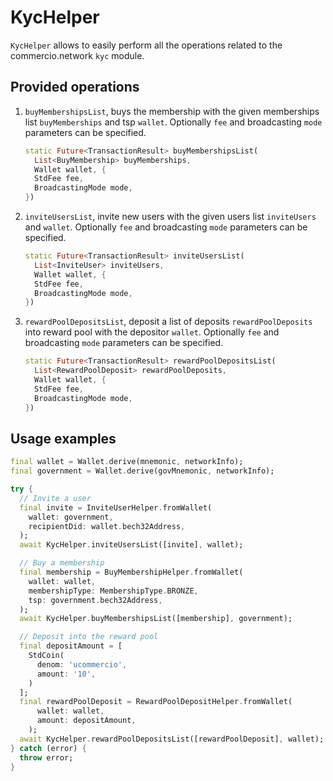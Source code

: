 # KycHelper

`KycHelper` allows to easily perform all the operations related to the commercio.network `kyc` module.

## Provided operations

1. `buyMembershipsList`, buys the membership with the given memberships list `buyMemberships` and tsp `wallet`. Optionally `fee` and broadcasting `mode` parameters can be specified.

    ```dart
    static Future<TransactionResult> buyMembershipsList(
      List<BuyMembership> buyMemberships,
      Wallet wallet, {
      StdFee fee,
      BroadcastingMode mode,
    })
    ```

2. `inviteUsersList`, invite new users with the given users list `inviteUsers` and `wallet`. Optionally `fee` and broadcasting `mode` parameters can be specified.

    ```dart
    static Future<TransactionResult> inviteUsersList(
      List<InviteUser> inviteUsers,
      Wallet wallet, {
      StdFee fee,
      BroadcastingMode mode,
    })
    ```

3. `rewardPoolDepositsList`, deposit a list of deposits `rewardPoolDeposits` into reward pool
with the depositor `wallet`. Optionally `fee` and broadcasting `mode` parameters can be specified.

    ```dart
    static Future<TransactionResult> rewardPoolDepositsList(
      List<RewardPoolDeposit> rewardPoolDeposits,
      Wallet wallet, {
      StdFee fee,
      BroadcastingMode mode,
    })
    ```

## Usage examples

```dart
final wallet = Wallet.derive(mnemonic, networkInfo);
final government = Wallet.derive(govMnemonic, networkInfo);

try {
  // Invite a user
  final invite = InviteUserHelper.fromWallet(
    wallet: government,
    recipientDid: wallet.bech32Address,
  );
  await KycHelper.inviteUsersList([invite], wallet);

  // Buy a membership
  final membership = BuyMembershipHelper.fromWallet(
    wallet: wallet,
    membershipType: MembershipType.BRONZE,
    tsp: government.bech32Address,
  );
  await KycHelper.buyMembershipsList([membership], government);

  // Deposit into the reward pool
  final depositAmount = [
    StdCoin(
      denom: 'ucommercio',
      amount: '10',
    )
  ];
  final rewardPoolDeposit = RewardPoolDepositHelper.fromWallet(
      wallet: wallet,
      amount: depositAmount,
    );
  await KycHelper.rewardPoolDepositsList([rewardPoolDeposit], wallet);
} catch (error) {
  throw error;
}
```
